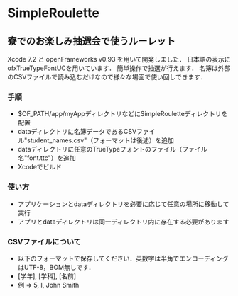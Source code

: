 # SimpleRoulette

## 寮でのお楽しみ抽選会で使うルーレット
Xcode 7.2 と openFrameworks v0.93 を用いて開発しました．
日本語の表示にofxTrueTypeFontUCを用いています．
簡単操作で抽選が行えます．
名簿は外部のCSVファイルで読み込むだけなので様々な場面で使い回しできます．

### 手順
* $OF_PATH/app/myAppディレクトリなどにSimpleRouletteディレクトリを配置
* dataディレクトリに名簿データであるCSVファイル"student_names.csv"（フォーマットは後述）を追加
* dataディレクトリに任意のTrueTypeフォントのファイル（ファイル名"font.ttc"）を追加
* Xcodeでビルド

### 使い方
* アプリケーションとdataディレクトリを必要に応じて任意の場所に移動して実行
* アプリとdataディレクトリは同一ディレクトリ内に存在する必要があります

### CSVファイルについて
* 以下のフォーマットで保存してください．英数字は半角でエンコーディングはUTF-8，BOM無しです．
* [学年], [学科], [名前]
* 例 => 5, I, John Smith
